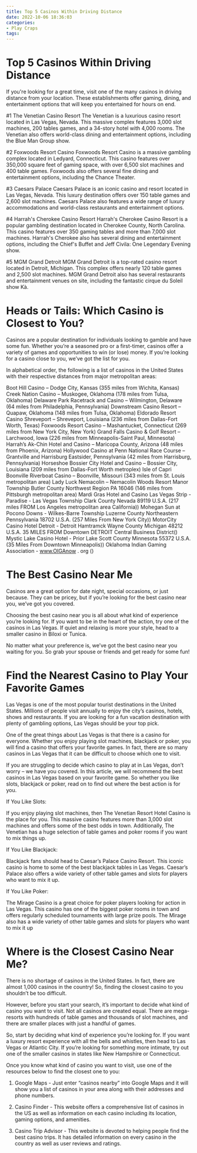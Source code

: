 ```yaml
---
title: Top 5 Casinos Within Driving Distance 
date: 2022-10-06 18:36:03
categories:
- Play Craps
tags:
---
```



#  Top 5 Casinos Within Driving Distance 

If you're looking for a great time, visit one of the many casinos in driving distance from your location. These establishments offer gaming, dining, and entertainment options that will keep you entertained for hours on end.

#1 The Venetian Casino Resort 
The Venetian is a luxurious casino resort located in Las Vegas, Nevada. This massive complex features 3,000 slot machines, 200 tables games, and a 34-story hotel with 4,000 rooms. The Venetian also offers world-class dining and entertainment options, including the Blue Man Group show.

#2 Foxwoods Resort Casino 
Foxwoods Resort Casino is a massive gambling complex located in Ledyard, Connecticut. This casino features over 350,000 square feet of gaming space, with over 6,500 slot machines and 400 table games. Foxwoods also offers several fine dining and entertainment options, including the Chance Theater.

#3 Caesars Palace 
Caesars Palace is an iconic casino and resort located in Las Vegas, Nevada. This luxury destination offers over 150 table games and 2,600 slot machines. Caesars Palace also features a wide range of luxury accommodations and world-class restaurants and entertainment options.

#4 Harrah's Cherokee Casino Resort 
Harrah's Cherokee Casino Resort is a popular gambling destination located in Cherokee County, North Carolina. This casino features over 350 gaming tables and more than 7,000 slot machines. Harrah's Cherokee also has several dining and entertainment options, including the Chief's Buffet and Jeff Civila: One Legendary Evening show.

#5 MGM Grand Detroit 
MGM Grand Detroit is a top-rated casino resort located in Detroit, Michigan. This complex offers nearly 120 table games and 2,500 slot machines. MGM Grand Detroit also has several restaurants and entertainment venues on site, including the fantastic cirque du Soleil show Kà.

#  Heads or Tails: Which Casino is Closest to You? 

Casinos are a popular destination for individuals looking to gamble and have some fun. Whether you’re a seasoned pro or a first-timer, casinos offer a variety of games and opportunities to win (or lose) money. If you’re looking for a casino close to you, we’ve got the list for you.

In alphabetical order, the following is a list of casinos in the United States with their respective distances from major metropolitan areas:

Boot Hill Casino – Dodge City, Kansas (355 miles from Wichita, Kansas) 
Creek Nation Casino – Muskogee, Oklahoma (178 miles from Tulsa, Oklahoma) 
Delaware Park Racetrack and Casino – Wilmington, Delaware (64 miles from Philadelphia, Pennsylvania) 
Downstream Casino Resort – Quapaw, Oklahoma (148 miles from Tulsa, Oklahoma) 
Eldorado Resort Casino Shreveport – Shreveport, Louisiana (236 miles from Dallas-Fort Worth, Texas) 
Foxwoods Resort Casino – Mashantucket, Connecticut (269 miles from New York City, New York) 
 Grand Falls Casino & Golf Resort – Larchwood, Iowa (226 miles from Minneapolis-Saint Paul, Minnesota) 
 Harrah’s Ak-Chin Hotel and Casino – Maricopa County, Arizona (48 miles from Phoenix, Arizona) 
 Hollywood Casino at Penn National Race Course – Grantville and Harrisburg Eastsider, Pennsylvania (42 miles from Harrisburg, Pennsylvania) 
 Horseshoe Bossier City Hotel and Casino – Bossier City, Louisiana (209 miles from Dallas-Fort Worth metroplex) 
 Isle of Capri Boonville Riverboat Casino – Boonville, Missouri (343 miles from St. Louis metropolitan area) 
 Lady Luck Nemacolin – Nemacolin Woods Resort Manor Township Butler County Northwest Region PA 16046 (146 miles from Pittsburgh metropolitan area) 
 Mardi Gras Hotel and Casino Las Vegas Strip - Paradise - Las Vegas Township Clark County Nevada 89119 U.S.A. (217 miles FROM Los Angeles metropolitan area California)) 
 Mohegan Sun at Pocono Downs - Wilkes-Barre Township Luzerne County Northeastern Pennsylvania 18702 U.S.A. (257 Miles From New York City)) 
MotorCity Casino Hotel Detroit - Detroit Hamtramck Wayne County Michigan 48212 U.S.A. 35 MILES FROM Downtown DETROIT Central Business District() 
Mystic Lake Casino Hotel - Prior Lake Scott County Minnesota 55372 U.S.A.(35 Miles From Downtown Minneapolis)) Oklahoma Indian Gaming Association - www.OIGAnow . org ()



#  The Best Casino Near Me 

Casinos are a great option for date night, special occasions, or just because. They can be pricey, but if you’re looking for the best casino near you, we’ve got you covered.

Choosing the best casino near you is all about what kind of experience you’re looking for. If you want to be in the heart of the action, try one of the casinos in Las Vegas. If quiet and relaxing is more your style, head to a smaller casino in Biloxi or Tunica.

No matter what your preference is, we’ve got the best casino near you waiting for you. So grab your spouse or friends and get ready for some fun!

#  Find the Nearest Casino to Play Your Favorite Games 

Las Vegas is one of the most popular tourist destinations in the United States. Millions of people visit annually to enjoy the city’s casinos, hotels, shows and restaurants. If you are looking for a fun vacation destination with plenty of gambling options, Las Vegas should be your top pick.

One of the great things about Las Vegas is that there is a casino for everyone. Whether you enjoy playing slot machines, blackjack or poker, you will find a casino that offers your favorite games. In fact, there are so many casinos in Las Vegas that it can be difficult to choose which one to visit.

If you are struggling to decide which casino to play at in Las Vegas, don’t worry – we have you covered. In this article, we will recommend the best casinos in Las Vegas based on your favorite game. So whether you like slots, blackjack or poker, read on to find out where the best action is for you.

If You Like Slots: 

If you enjoy playing slot machines, then The Venetian Resort Hotel Casino is the place for you. This massive casino features more than 3,000 slot machines and offers some of the best odds in town. Additionally, The Venetian has a huge selection of table games and poker rooms if you want to mix things up.

If You Like Blackjack: 

Blackjack fans should head to Caesar’s Palace Casino Resort. This iconic casino is home to some of the best blackjack tables in Las Vegas. Caesar’s Palace also offers a wide variety of other table games and slots for players who want to mix it up.

If You Like Poker: 

The Mirage Casino is a great choice for poker players looking for action in Las Vegas. This casino has one of the biggest poker rooms in town and offers regularly scheduled tournaments with large prize pools. The Mirage also has a wide variety of other table games and slots for players who want to mix it up

#  Where is the Closest Casino Near Me?

There is no shortage of casinos in the United States. In fact, there are almost 1,000 casinos in the country! So, finding the closest casino to you shouldn’t be too difficult.

However, before you start your search, it’s important to decide what kind of casino you want to visit. Not all casinos are created equal. There are mega-resorts with hundreds of table games and thousands of slot machines, and there are smaller places with just a handful of games.

So, start by deciding what kind of experience you’re looking for. If you want a luxury resort experience with all the bells and whistles, then head to Las Vegas or Atlantic City. If you’re looking for something more intimate, try out one of the smaller casinos in states like New Hampshire or Connecticut.

Once you know what kind of casino you want to visit, use one of the resources below to find the closest one to you:

1. Google Maps - Just enter “casinos nearby” into Google Maps and it will show you a list of casinos in your area along with their addresses and phone numbers.

2. Casino Finder - This website offers a comprehensive list of casinos in the US as well as information on each casino including its location, gaming options, and amenities.

3. Casino Trip Advisor - This website is devoted to helping people find the best casino trips. It has detailed information on every casino in the country as well as user reviews and ratings.